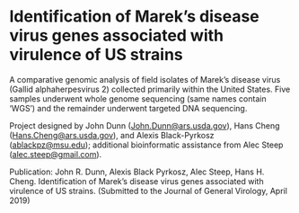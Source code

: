 # Identification of Marek’s disease virus genes associated with virulence of US strains

A comparative genomic analysis of field isolates of Marek’s disease virus (Gallid alphaherpesvirus 2) collected primarily within the United States. Five samples underwent whole genome sequencing (same names contain ‘WGS’) and the remainder underwent targeted DNA sequencing.

Project designed by John Dunn (John.Dunn@ars.usda.gov), Hans Cheng (Hans.Cheng@ars.usda.gov), and Alexis Black-Pyrkosz (ablackpz@msu.edu);  additional bioinformatic assistance from Alec Steep (alec.steep@gmail.com).

Publication:
John R. Dunn, Alexis Black Pyrkosz, Alec Steep, Hans H. Cheng. Identification of Marek’s disease virus genes associated with virulence of US strains. (Submitted to the Journal of General Virology, April 2019)
